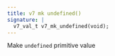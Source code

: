```yaml
---
title: v7 mk undefined()
signature: |
  v7_val_t v7_mk_undefined(void);
---
```


Make `undefined` primitive value 

